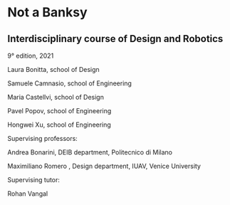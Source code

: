 # Not a Banksy

## Interdisciplinary course of Design and Robotics
9° edition, 2021


Laura Bonitta, school of Design

Samuele Camnasio, school of Engineering

Maria Castellvi, school of Design

Pavel Popov, school of Engineering

Hongwei Xu, school of Engineering



Supervising professors:

Andrea Bonarini, DEIB department, Politecnico di Milano

Maximiliano Romero , Design department, IUAV, Venice University


Supervising tutor:

Rohan Vangal
